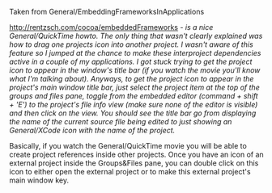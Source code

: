 

Taken from General/EmbeddingFrameworksInApplications

http://rentzsch.com/cocoa/embeddedFrameworks - *is a nice General/QuickTime howto. The only thing that wasn't clearly explained was how to drag one projects icon into another project. I wasn't aware of this feature so I jumped at the chance to make these interproject dependencies active in a couple of my applications. I got stuck trying to get the project icon to appear in the window's title bar (if you watch the movie you'll know what I'm talking about). Anyways, to get the project icon to appear in the project's main window title bar, just select the project item at the top of the groups and files pane, toggle from the embedded editor (command + shift + 'E') to the project's file info view (make sure none of the editor is visible) and then click on the view. You should see the title bar go from displaying the name of the current source file being edited to just showing an General/XCode icon with the name of the project.*

Basically, if you watch the General/QuickTime movie you will be able to create project references inside other projects. Once you have an icon of an external project inside the Groups&Files pane, you can double click on this icon to either open the external project or to make this external project's main window key.